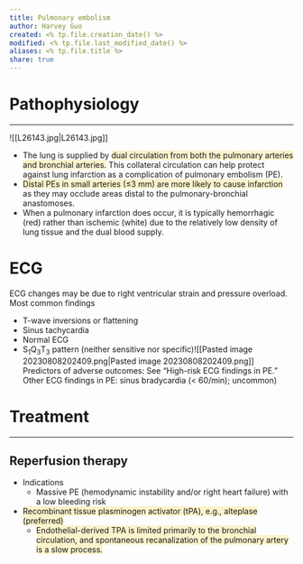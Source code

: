 ```yaml
---
title: Pulmonary embolism
author: Harvey Guo
created: <% tp.file.creation_date() %>
modified: <% tp.file.last_modified_date() %>
aliases: <% tp.file.title %>
share: true
---
```

# Pathophysiology
---
![[L26143.jpg|L26143.jpg]]
- The lung is supplied by <span style="background:rgba(240, 200, 0, 0.2)">dual circulation from both the pulmonary arteries and bronchial arteries.</span> This collateral circulation can help protect against lung infarction as a complication of pulmonary embolism (PE).
- <span style="background:rgba(240, 200, 0, 0.2)">Distal PEs in small arteries (≤3 mm) are more likely to cause infarction</span> as they may occlude areas distal to the pulmonary-bronchial anastomoses.  
- When a pulmonary infarction does occur, it is typically hemorrhagic (red) rather than ischemic (white) due to the relatively low density of lung tissue and the dual blood supply.
# ECG
ECG changes may be due to right ventricular strain and pressure overload.
Most common findings 
- T-wave inversions or flattening
- Sinus tachycardia 
- Normal ECG
- S<sub>1</sub>Q<sub>3</sub>T<sub>3</sub> pattern (neither sensitive nor specific)![[Pasted image 20230808202409.png|Pasted image 20230808202409.png]]
Predictors of adverse outcomes: See “High-risk ECG findings in PE.”
Other ECG findings in PE: sinus bradycardia (< 60/min); uncommon) 
# Treatment
---
## Reperfusion therapy
- Indications
	- Massive PE (hemodynamic instability and/or right heart failure) with a low bleeding risk
- <span style="background:rgba(240, 200, 0, 0.2)">Recombinant tissue plasminogen activator (tPA), e.g., alteplase (preferred)</span>
	- <span style="background:rgba(240, 200, 0, 0.2)">Endothelial-derived TPA is limited primarily to the bronchial circulation, and spontaneous recanalization of the pulmonary artery is a slow process.</span>